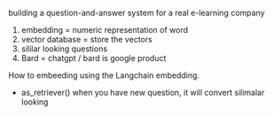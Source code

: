 building a question-and-answer system for a real e-learning company
1. embedding = numeric representation of word
2. vector database = store the vectors
3. sililar looking questions
4. Bard = chatgpt / bard is google product


How to embeeding 
using the Langchain embedding.

- as_retriever()
when you have new question, it will convert silimalar looking 
